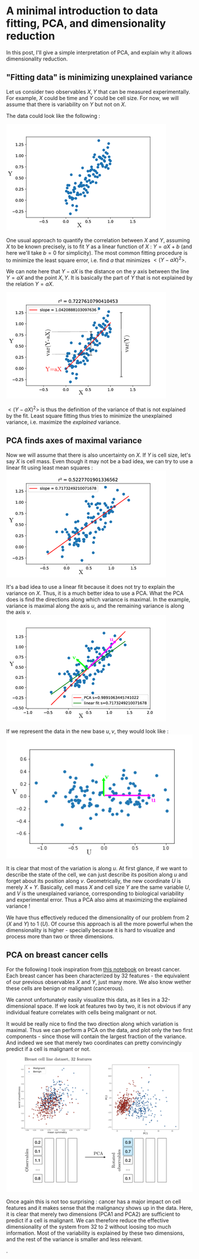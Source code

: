 # A minimal introduction to data fitting, PCA, and dimensionality reduction
In this post, I'll give a simple interpretation of PCA, and explain why it allows dimensionality reduction.

## "Fitting data" is minimizing unexplained variance
Let us consider two observables $X,Y$ that can be measured experimentally. For example, $X$ could be time and $Y$ could be cell size. For now, we will assume that there is variability on $Y$ but not on $X$.  

The data could look like the following :

![Experimental distribution of X and Y](images/simple_stats.png)  

One usual approach to quantify the correlation between $X$ and $Y$, assuming $X$ to be known precisely, is to fit $Y$ as a linear function of $X$ : $Y=aX+b$ (and here we'll take $b=0$ for simplicity). The most common fitting procedure is to minimize the least square error, i.e. find $a$ that minimizes $<(Y-aX)^2>$.

We can note here that $Y-aX$ is the distance on the $y$ axis between the line $Y=aX$ and the point $X,Y$. It is basically the part of $Y$ that is not explained by the relation $Y=aX$.  

![Least square fitting of Y vs X](images/simple_stats_edited.png)

$<(Y-aX)^2>$ is thus the definition of the variance of that is not explained by the fit. Least square fitting thus tries to minimize the unexplained variance, i.e. maximize the *explained* variance.

## PCA finds axes of maximal variance  
Now we will assume that there is also uncertainty on $X$. If $Y$ is cell size, let's say $X$  is cell mass. Even though it may not be a bad idea, we can try to use a linear fit using least mean squares :
![Experimental distribution of X and Y with X variance](images/xvariance_stats.png)  

It's a bad idea to use a linear fit because it does not try to explain the variance on $X$. Thus, it is a much better idea to use a PCA. What the PCA does is find the directions along which variance is maximal. In the example, variance is maximal along the axis $u$, and the remaining variance is along the axis $v$.        
![PCA on X and Y distribution](images/pca_simple.png)



If we represent the data in the new base $u,v$, they would look like :
![X and Y in the new frame](images/PCA_hori.png)

It is clear that most of the variation is along $u$.  At first glance, if we want to describe the state of the cell, we can just describe its position along $u$ and forget about its position along $v$. Geometrically, the new coordinate $U$ is merely $X+Y$. Basically, cell mass $X$ and cell size $Y$ are the same variable $U$, and $V$ is the unexplained variance, corresponding to biological variability and experimental error. Thus a PCA also aims at maximizing the explained variance !

We have thus effectively reduced the dimensionality of our problem from 2 ($X$ and $Y$) to 1 ($U$). Of course this approach is all the more powerful when the dimensionality is higher - specially because it is hard to visualize and process more than two or three dimensions.

## PCA on breast cancer cells
For the following I took inspiration from [this notebook](https://www.kaggle.com/code/jahirmorenoa/pca-to-the-breast-cancer-data-set/notebook) on breast cancer. Each breast cancer has been characterized by 32 features - the equivalent of our previous observables $X$ and $Y$, just many more. We also know wether these cells are benign or malignant (cancerous).

We cannot unfortunately easily visualize this data, as it lies in a 32-dimensional space. If we look at features two by two, it is not obvious if any individual feature correlates with cells being malignant or not.

It would be really nice to find the two direction along which variation is maximal. Thus we can perform a PCA on the data, and plot only the two first components - since those will contain the largest fraction of the variance. And indeed we see that merely two coordinates can pretty convincingly predict if a cell is malignant or not.
![Reducing dimensionality from 32 to 2](images/pca_breast.png)

Once again this is not too surprising : cancer has a major impact on cell features and it makes sense that the malignancy shows up in the data. Here, it is clear that merely two dimensions (PCA1 and PCA2) are sufficient to predict if a cell is malignant. We can therefore reduce the  effective dimensionality of the system from 32 to 2 without loosing too much information. Most of the variability is explained by these two dimensions, and the rest of the variance is smaller and less relevant.

.
